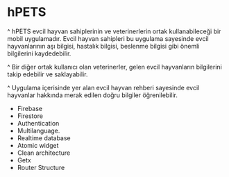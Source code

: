 # hPETS

^ hPETS evcil hayvan sahiplerinin ve veterinerlerin ortak kullanabileceği bir mobil uygulamadır. Evcil hayvan sahipleri bu uygulama sayesinde evcil hayvanlarının aşı bilgisi, hastalık bilgisi, beslenme bilgisi gibi önemli bilgilerini kaydedebilir.

^ Bir diğer ortak kullanıcı olan veterinerler, gelen evcil hayvanların bilgilerini takip edebilir ve saklayabilir.

^ Uygulama içerisinde yer alan evcil hayvan rehberi sayesinde evcil hayvanlar hakkında merak edilen doğru bilgiler öğrenilebilir.



* Firebase
* Firestore
* Authentication
* Multilanguage.
* Realtime database 
* Atomic widget 
* Clean architecture 
* Getx 
* Router Structure
